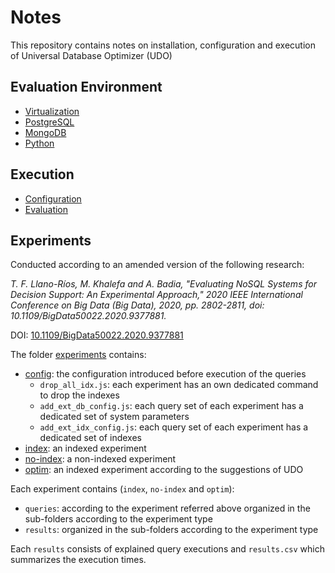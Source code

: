 # Notes

This repository contains notes on installation, configuration and execution of Universal Database Optimizer (UDO)

## Evaluation Environment

- [Virtualization](virtualization.md)
- [PostgreSQL](postgres.md)
- [MongoDB](mongo.md)
- [Python](python.md)

## Execution

- [Configuration](configuration.md)
- [Evaluation](evaluation.md)

## Experiments

Conducted according to an amended version of the following research:

*T. F. Llano-Ríos, M. Khalefa and A. Badia, "Evaluating NoSQL Systems for Decision Support: An Experimental Approach," 2020 IEEE International Conference on Big Data (Big Data), 2020, pp. 2802-2811, doi: 10.1109/BigData50022.2020.9377881.*

DOI: [10.1109/BigData50022.2020.9377881](https://doi.org/10.1109/BigData50022.2020.9377881)

The folder [experiments](experiments) contains:
- [config](experiments/config): the configuration introduced before execution of the queries
  - `drop_all_idx.js`: each experiment has an own dedicated command to drop the indexes
  - `add_ext_db_config.js`: each query set of each experiment has a dedicated set of system parameters
  - `add_ext_idx_config.js`: each query set of each experiment has a dedicated set of indexes
- [index](experiments/index): an indexed experiment
- [no-index](experiments/no-index): a non-indexed experiment
- [optim](experiments/optim): an indexed experiment according to the suggestions of UDO

Each experiment contains (`index`, `no-index` and `optim`):
- `queries`: according to the experiment referred above organized in the sub-folders according to the experiment type
- `results`: organized in the sub-folders according to the experiment type

Each `results` consists of explained query executions and `results.csv` which summarizes the execution times.
